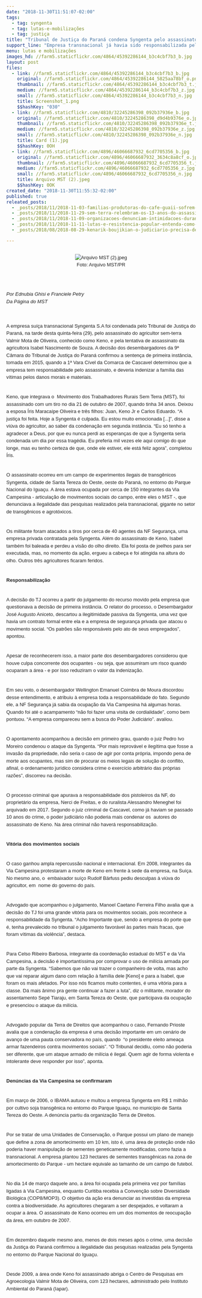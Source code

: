 ```yaml
---
date: "2018-11-30T11:51:07-02:00"
tags:
  - tag: syngenta
  - tag: lutas-e-mobilizações
  - tag: justiça
title: "Tribunal de Justiça do Paraná condena Syngenta pelo assassinato de dirigente do MST \n"
support_line: "Empresa transnacional já havia sido responsabilizada pela morte de Valmir Mota de Oliveira, o Keno, em 2015\n\n"
menu: lutas e mobilizações
images_hd: //farm5.staticflickr.com/4864/45392286144_b3c4cbf7b3_b.jpg
layout: post
files:
  - link: //farm5.staticflickr.com/4864/45392286144_b3c4cbf7b3_b.jpg
    original: //farm5.staticflickr.com/4864/45392286144_5825aa78bf_o.png
    thumbnail: //farm5.staticflickr.com/4864/45392286144_b3c4cbf7b3_t.jpg
    medium: //farm5.staticflickr.com/4864/45392286144_b3c4cbf7b3_z.jpg
    small: //farm5.staticflickr.com/4864/45392286144_b3c4cbf7b3_n.jpg
    title: Screenshot_1.png
    $$hashKey: "030"
  - link: //farm5.staticflickr.com/4810/32245286398_092b37936e_b.jpg
    original: //farm5.staticflickr.com/4810/32245286398_d9d4b9376e_o.jpg
    thumbnail: //farm5.staticflickr.com/4810/32245286398_092b37936e_t.jpg
    medium: //farm5.staticflickr.com/4810/32245286398_092b37936e_z.jpg
    small: //farm5.staticflickr.com/4810/32245286398_092b37936e_n.jpg
    title: Card (1).jpg
    $$hashKey: 0OH
  - link: //farm5.staticflickr.com/4896/46066687932_6cd7705356_b.jpg
    original: //farm5.staticflickr.com/4896/46066687932_3634c8a8cf_o.jpg
    thumbnail: //farm5.staticflickr.com/4896/46066687932_6cd7705356_t.jpg
    medium: //farm5.staticflickr.com/4896/46066687932_6cd7705356_z.jpg
    small: //farm5.staticflickr.com/4896/46066687932_6cd7705356_n.jpg
    title: Arquivo MST (2).jpeg
    $$hashKey: 0OK
created_date: "2018-11-30T11:55:32-02:00"
published: true
releated_posts:
  - _posts/2018/11/2018-11-03-familias-produtoras-do-cafe-guaii-sofrem-ameaca-de-despejo.md
  - _posts/2018/11/2018-11-29-sem-terra-relembram-os-13-anos-do-assassinato-de-lideranca-do-mst-durante-dia-de-luta-em-alagoas.md
  - _posts/2018/11/2018-11-09-organizacoes-denunciam-intimidacoes-durante-visita-da-cidh-em-santarem-pa.md
  - _posts/2018/11/2018-11-11-lutas-e-resistencia-popular-entenda-como-se-consolidou-a-independencia-na-angola.md
  - _posts/2018/08/2018-08-29-kenarik-boujikian-o-judiciario-precisa-de-juizes-democraticos.md

---
```

<div class="ii gt" id=":ps" style="font-size: 12.8px; direction: ltr; margin: 8px 0px 0px; padding: 0px; position: relative; color: rgb(34, 34, 34); font-family: Roboto, RobotoDraft, Helvetica, Arial, sans-serif;">
<div class="a3s aXjCH " id=":pt" style="overflow: hidden; font-variant-numeric: normal; font-variant-east-asian: normal; font-stretch: normal; font-size: small; line-height: 1.5; font-family: Arial, Helvetica, sans-serif;">
<div dir="ltr">
<div dir="ltr">
<div>
<div style="text-align:center">
<figure class="image" style="display:inline-block"><img alt="Arquivo MST (2).jpeg" src="//farm5.staticflickr.com/4896/46066687932_6cd7705356_b.jpg" />
<figcaption>Foto: Arquivo MST/PR</figcaption>
</figure>
</div>

<p>&nbsp;</p>

<p><em>Por Ednubia Ghisi e Franciele Petry<br />
Da P&aacute;gina do MST</em></p>

<p dir="ltr">&nbsp;</p>

<p dir="ltr">A empresa su&iacute;&ccedil;a transnacional Syngenta S.A foi condenada pelo Tribunal de Justi&ccedil;a do Paran&aacute;, na tarde desta quinta-feira (29), pelo assassinato do agricultor sem-terra Valmir Mota de Oliveira, conhecido como Keno, e pela tentativa de assassinato da agricultora Isabel Nascimento de Souza. A decis&atilde;o dos desembargadores da 9&ordf; C&acirc;mara do Tribunal de Justi&ccedil;a do Paran&aacute; confirmou a senten&ccedil;a de primeira inst&acirc;ncia, tomada em 2015, quando a 1&ordf; Vara C&iacute;vel da Comarca de Cascavel determinou que a empresa tem responsabilidade pelo assassinato, e deveria indenizar a fam&iacute;lia das v&iacute;timas pelos danos morais e materiais.</p>

<p dir="ltr"><br />
Keno, que integrava o &nbsp;Movimento dos Trabalhadores Rurais Sem Terra (MST), foi assassinado com um tiro no dia 21 de outubro de 2007, quando tinha 34 anos. Deixou a esposa &Iacute;ris Maraca&iacute;pe Oliveira e tr&ecirc;s filhos: Juan, Keno Jr e Carlos Eduardo. &ldquo;A justi&ccedil;a foi feita. Hoje a Syngenta &eacute; culpada. Eu estou muito emocionada [...]&rdquo;, disse a vi&uacute;va do agricultor, ao saber da condena&ccedil;&atilde;o em segunda inst&acirc;ncia. &ldquo;Eu s&oacute; tenho a agradecer a Deus, por que eu nunca perdi as esperan&ccedil;as de que a Syngenta seria condenada um dia por essa trag&eacute;dia. Eu preferia mil vezes ele aqui comigo do que longe, mas eu tenho certeza de que, onde ele estiver, ele est&aacute; feliz agora&rdquo;, completou &Iacute;ris.</p>

<p dir="ltr"><br />
O assassinato ocorreu em um campo de experimentos ilegais de transg&ecirc;nicos Syngenta, cidade de Santa Tereza do Oeste, oeste do Paran&aacute;, no entorno do Parque Nacional do Igua&ccedil;u. A &aacute;rea estava ocupada por cerca de 150 integrantes da Via Campesina - articula&ccedil;&atilde;o de movimentos sociais do campo, entre eles o MST -, que denunciava a ilegalidade das pesquisas realizados pela transnacional, gigante no setor de transg&ecirc;nicos e agrot&oacute;xicos.</p>

<p dir="ltr"><br />
Os militante foram atacados a tiros por cerca de 40 agentes da NF Seguran&ccedil;a, uma empresa privada contratada pela Syngenta. Al&eacute;m do assassinato de Keno, Isabel tamb&eacute;m foi baleada e perdeu a vis&atilde;o do olho direito. Ela foi posta de joelhos para ser executada, mas, no momento da a&ccedil;&atilde;o, ergueu a cabe&ccedil;a e foi atingida na altura do olho. Outros tr&ecirc;s agricultores ficaram feridos.</p>

<p dir="ltr"><br />
<strong>Respo​nsabiliza&ccedil;&atilde;o</strong></p>

<p dir="ltr"><br />
A decis&atilde;o do TJ ocorreu a partir do julgamento do recurso movido pela empresa que questionava a decis&atilde;o de primeira inst&acirc;ncia. O relator do processo, o Desembargador Jos&eacute; Augusto Aniceto, descartou a ilegitimidade passiva da Syngenta, uma vez que havia um contrato formal entre ela e a empresa de seguran&ccedil;a privada que atacou o movimento social. &ldquo;Os patr&otilde;es s&atilde;o respons&aacute;veis pelo ato de seus empregados&rdquo;, apontou.</p>

<p dir="ltr"><br />
Apesar de reconhecerem isso, a maior parte dos desembargadores considerou que houve culpa concorrente dos ocupantes - ou seja, que assumiram um risco quando ocuparam a &aacute;rea - e por isso reduziram o valor da indeniza&ccedil;&atilde;o.</p>

<p dir="ltr"><br />
Em seu voto, o desembargador Wellington Emanuel Coimbra de Moura discordou desse entendimento, e atribuiu &agrave; empresa toda a responsabilidade do fato. Segundo ele, a NF Seguran&ccedil;a j&aacute; sabia da ocupa&ccedil;&atilde;o da Via Campesina h&aacute; algumas horas. Quando foi at&eacute; o acampamento &ldquo;n&atilde;o foi fazer uma visita de cordialidade&rdquo;, como bem pontuou. &ldquo;A empresa compareceu sem a busca do Poder Judici&aacute;rio&rdquo;. avaliou.</p>

<p dir="ltr"><br />
O apontamento acompanhou a decis&atilde;o em primeiro grau, quando o juiz Pedro Ivo Moreiro condenou o ataque da Syngenta. &ldquo;Por mais reprov&aacute;vel e ileg&iacute;tima que fosse a invas&atilde;o da propriedade, n&atilde;o seria o caso de agir por conta pr&oacute;pria, impondo pena de morte aos ocupantes, mas sim de procurar os meios legais de solu&ccedil;&atilde;o do conflito, afinal, o ordenamento jur&iacute;dico considera crime o exerc&iacute;cio arbitr&aacute;rio das pr&oacute;prias raz&otilde;es&rdquo;, discorreu na decis&atilde;o.</p>

<p dir="ltr"><br />
O processo criminal que apurava a responsabilidade dos pistoleiros da NF, do propriet&aacute;rio da empresa, Nerci de Freitas, e do ruralista Alessandro Meneghel foi arquivado em 2017. Segundo o juiz criminal de Cascavel, como j&aacute; haviam se passado 10 anos do crime, o poder judici&aacute;rio n&atilde;o poderia mais condenar os &nbsp;autores do assassinato de Keno. Na &aacute;rea criminal n&atilde;o haver&aacute; responsabiliza&ccedil;&atilde;o.</p>

<p dir="ltr"><br />
<strong>Vit&oacute;ria dos movimentos sociais </strong></p>

<p dir="ltr"><br />
O caso ganhou ampla repercuss&atilde;o nacional e internacional. Em 2008, integrantes da Via Campesina protestaram a morte de Keno em frente &agrave; sede da empresa, na Su&iacute;&ccedil;a. No mesmo ano, o &nbsp;embaixador su&iacute;&ccedil;o Rudolf B&auml;rfuss pediu desculpas &agrave; vi&uacute;va do agricultor, em &nbsp;nome do governo do pa&iacute;s.</p>

<p dir="ltr"><br />
Advogado que acompanhou o julgamento, Manoel Caetano Ferreira Filho avalia que a decis&atilde;o do TJ foi uma grande vit&oacute;ria para os movimentos sociais, pois reconhece a responsabilidade da Syngenta. &ldquo;Acho Importante que, sendo a empresa do porte que &eacute;, tenha prevalecido no tribunal o julgamento favor&aacute;vel &agrave;s partes mais fracas, que foram v&iacute;timas da viol&ecirc;ncia&rdquo;, destaca.</p>

<p dir="ltr"><br />
Para Celso Ribeiro Barbosa, integrante da coordena&ccedil;&atilde;o estadual do MST e da Via Campesina, a decis&atilde;o &eacute; important&iacute;ssima por comprovar o uso de mil&iacute;cia armada por parte da Syngenta. &ldquo;Sabemos que n&atilde;o vai trazer o companheiro de volta, mas acho que vai reparar algum dano com rela&ccedil;&atilde;o &agrave; fam&iacute;lia dele [Keno] e para a Isabel, que foram os mais afetados. Por isso n&oacute;s ficamos muito contentes, &eacute; uma vit&oacute;ria para a classe. D&aacute; mais &acirc;nimo pra gente continuar a fazer a luta&rdquo;, diz o militante, morador do assentamento Sep&eacute; Tiaraju, em Santa Tereza do Oeste, que participava da ocupa&ccedil;&atilde;o e presenciou o ataque da mil&iacute;cia.</p>

<p dir="ltr"><br />
Advogado popular da Terra de Direitos que acompanhou o caso, Fernando Prioste avalia que a condena&ccedil;&atilde;o da empresa &eacute; uma decis&atilde;o importante em um cen&aacute;rio de avan&ccedil;o de uma pauta conservadora no pa&iacute;s, quando &nbsp;&ldquo;o presidente eleito amea&ccedil;a armar fazendeiros contra movimentos sociais&rdquo;. &ldquo;O Tribunal decidiu, como n&atilde;o poderia ser diferente, que um ataque armado de mil&iacute;cia &eacute; ilegal. Quem agir de forma violenta e intolerante deve responder por isso&rdquo;, aponta.</p>

<p dir="ltr"><br />
<strong>Den&uacute;ncias da Via Campesina se confirmaram </strong></p>

<p dir="ltr"><br />
Em mar&ccedil;o de 2006, o IBAMA autuou e multou a empresa Syngenta em R$ 1 milh&atilde;o por cultivo soja transg&ecirc;nica no entorno do Parque Igua&ccedil;u, no munic&iacute;pio de Santa Tereza do Oeste. A den&uacute;ncia partiu da organiza&ccedil;&atilde;o Terra de Direitos.</p>

<p dir="ltr"><br />
Por se tratar de uma Unidades de Conserva&ccedil;&atilde;o, o Parque possui um plano de manejo que define a zona de amortecimento em 10 km, isto &eacute;, uma &aacute;rea de prote&ccedil;&atilde;o onde n&atilde;o poderia haver manipula&ccedil;&atilde;o de sementes geneticamente modificadas, como fazia a transnacional. A empresa plantou 123 hectares de sementes transg&ecirc;nicas na zona de amortecimento do Parque - um hectare equivale ao tamanho de um campo de futebol.</p>

<p dir="ltr"><br />
No dia 14 de mar&ccedil;o daquele ano, a &aacute;rea foi ocupada pela primeira vez por fam&iacute;lias ligadas &agrave; Via Campesina, enquanto Curitiba recebia a Conven&ccedil;&atilde;o sobre Diversidade Biol&oacute;gica (COP8/MOP3). O objetivo da a&ccedil;&atilde;o era denunciar as investidas da empresa contra a biodiversidade. As agricultores chegaram a ser despejados, e voltaram a ocupar a &aacute;rea. O assassinato de Keno ocorreu em um dos momentos de reocupa&ccedil;&atilde;o da &aacute;rea, em outubro de 2007.</p>

<p dir="ltr"><br />
Em dezembro daquele mesmo ano, menos de dois meses ap&oacute;s o crime, uma decis&atilde;o da Justi&ccedil;a do Paran&aacute; confirmou a ilegalidade das pesquisas realizadas pela Syngenta no entorno do Parque Nacional do Igua&ccedil;u.</p>

<p dir="ltr"><br />
Desde 2009, a &aacute;rea onde Keno foi assassinado abriga o Centro de Pesquisas em Agroecologia Valmir Mota de Oliveira, com 123 hectares, administrado pelo Instituto Ambiental do Paran&aacute; (Iapar).</p>
</div>

<div>&nbsp;</div>

<div>&nbsp;</div>
</div>
</div>

<div>&nbsp;</div>
</div>
</div>

<div id=":qn">&nbsp;</div>
